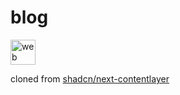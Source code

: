 # blog

<img src="https://skillicons.dev/icons?i=tailwind,ts,react,nextjs,js,md&perline=15" alt="web dev" height="40"/>


cloned from [shadcn/next-contentlayer](https://github.com/shadcn/next-contentlayer/)
